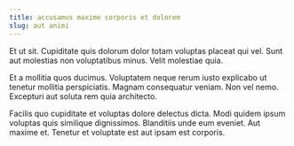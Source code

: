 ```yaml
---
title: accusamus maxime corporis et dolorem
slug: aut animi
---
```


Et ut sit. Cupiditate quis dolorum dolor totam voluptas placeat qui vel. Sunt aut molestias non voluptatibus minus. Velit molestiae quia.

Et a mollitia quos ducimus. Voluptatem neque rerum iusto explicabo ut tenetur mollitia perspiciatis. Magnam consequatur veniam. Non vel nemo. Excepturi aut soluta rem quia architecto.

Facilis quo cupiditate et voluptas dolore delectus dicta. Modi quidem ipsum voluptas quis similique dignissimos. Blanditiis unde eum eveniet. Aut maxime et. Tenetur et voluptate est aut ipsam est corporis.
